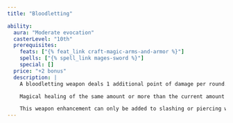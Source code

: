```yaml
---
title: "Bloodletting"

ability:
  aura: "Moderate evocation"
  casterLevel: "10th"
  prerequisites:
    feats: ["{% feat_link craft-magic-arms-and-armor %}"]
    spells: ["{% spell_link mages-sword %}"]
    special: []
  price: "+2 bonus"
  description: |
    A bloodletting weapon deals 1 additional point of damage per round. Each successful hit on an enemy increases this damage by an additional point. Creatures immune to critical hits (such as plants and constructs) are immune to the extra damage dealt by a bloodletting weapon.

    Magical healing of the same amount or more than the current amount of bleeding damage will stem the bleeding and prevent further damage. This type of healing does not prevent the creature from taking bleeding damage from subsequent hits, however.

    This weapon enhancement can only be added to slashing or piercing weapons. Bows and crossbows bestow the extra damage upon their ammunition.
---
```

